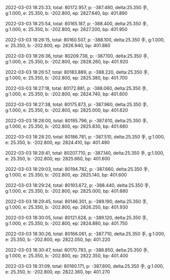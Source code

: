 2022-03-03 18:25:33, total: 80172.957, p: -387.480, delta:25.350 手, g:1.000, e: 25.350, b: -202.800, ep: 2827.640, bp: 401.890

2022-03-03 18:25:54, total: 80165.187, p: -388.400, delta:25.350 手, g:1.000, e: 25.350, b: -202.800, ep: 2827.200, bp: 401.950

2022-03-03 18:26:15, total: 80160.507, p: -388.100, delta:25.350 手, g:1.000, e: 25.350, b: -202.800, ep: 2826.940, bp: 401.880

2022-03-03 18:26:36, total: 80209.738, p: -387.100, delta:25.350 手, g:1.000, e: 25.350, b: -202.800, ep: 2828.260, bp: 401.920

2022-03-03 18:26:57, total: 80183.889, p: -388.220, delta:25.350 手, g:1.000, e: 25.350, b: -202.800, ep: 2825.380, bp: 401.700

2022-03-03 18:27:18, total: 80172.881, p: -388.060, delta:25.350 手, g:1.000, e: 25.350, b: -202.800, ep: 2824.740, bp: 401.600

2022-03-03 18:27:38, total: 80175.873, p: -387.960, delta:25.350 手, g:1.000, e: 25.350, b: -202.800, ep: 2825.000, bp: 401.620

2022-03-03 18:28:00, total: 80195.796, p: -387.610, delta:25.350 手, g:1.000, e: 25.350, b: -202.800, ep: 2825.830, bp: 401.680

2022-03-03 18:28:20, total: 80186.781, p: -387.510, delta:25.350 手, g:1.000, e: 25.350, b: -202.800, ep: 2824.410, bp: 401.490

2022-03-03 18:28:41, total: 80207.710, p: -387.140, delta:25.350 手, g:1.000, e: 25.350, b: -202.800, ep: 2825.660, bp: 401.600

2022-03-03 18:29:03, total: 80194.782, p: -387.660, delta:25.350 手, g:1.000, e: 25.350, b: -202.800, ep: 2825.140, bp: 401.600

2022-03-03 18:29:24, total: 80193.672, p: -388.440, delta:25.350 手, g:1.000, e: 25.350, b: -202.800, ep: 2825.000, bp: 401.680

2022-03-03 18:29:45, total: 80146.301, p: -389.190, delta:25.350 手, g:1.000, e: 25.350, b: -202.800, ep: 2826.250, bp: 401.930

2022-03-03 18:30:05, total: 80121.628, p: -389.120, delta:25.350 手, g:1.000, e: 25.350, b: -202.800, ep: 2824.880, bp: 401.750

2022-03-03 18:30:26, total: 80166.061, p: -387.710, delta:25.350 手, g:1.000, e: 25.350, b: -202.800, ep: 2822.050, bp: 401.220

2022-03-03 18:30:47, total: 80170.783, p: -388.850, delta:25.350 手, g:1.000, e: 25.350, b: -202.800, ep: 2822.350, bp: 401.400

2022-03-03 18:31:09, total: 80160.171, p: -387.800, delta:25.350 手, g:1.000, e: 25.350, b: -202.800, ep: 2822.360, bp: 401.270